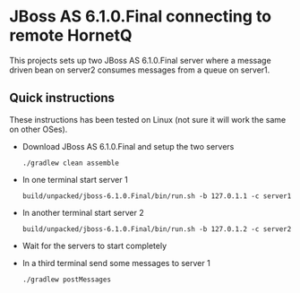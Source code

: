 # JBoss AS 6.1.0.Final connecting to remote HornetQ

This projects sets up two JBoss AS 6.1.0.Final server where a message driven bean on server2 consumes messages from a queue on server1.

## Quick instructions

These instructions has been tested on Linux (not sure it will work the same on other OSes).

   * Download JBoss AS 6.1.0.Final and setup the two servers

      `./gradlew clean assemble`
      
   * In one terminal start server 1

     `build/unpacked/jboss-6.1.0.Final/bin/run.sh -b 127.0.1.1 -c server1`

   * In another terminal start server 2

     `build/unpacked/jboss-6.1.0.Final/bin/run.sh -b 127.0.1.2 -c server2`

   * Wait for the servers to start completely

   * In a third terminal send some messages to server 1

     `./gradlew postMessages`
